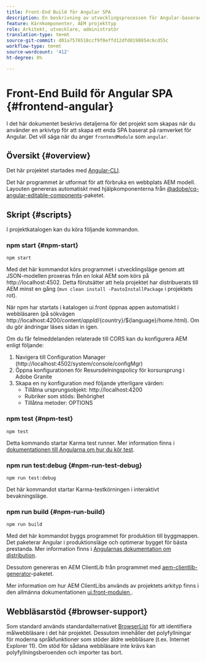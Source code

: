 ```yaml
---
title: Front-End Build för Angular SPA
description: En beskrivning av utvecklingsprocessen för Angular-baserade SPA
feature: Kärnkomponenter, AEM projekttyp
role: Arkitekt, utvecklare, administratör
translation-type: tm+mt
source-git-commit: d01a7576518ccf9f0effd12dfd8198854c6cd55c
workflow-type: tm+mt
source-wordcount: '412'
ht-degree: 0%

---
```



# Front-End Build för Angular SPA {#frontend-angular}

I det här dokumentet beskrivs detaljerna för det projekt som skapas när du använder en arkivtyp för att skapa ett enda SPA baserat på ramverket för Angular. Det vill säga när du anger `frontendModule` som `angular`.

## Översikt {#overview}

Det här projektet startades med [Angular-CLI](https://github.com/angular/angular-cli).

Det här programmet är utformat för att förbruka en webbplats AEM modell. Layouten genereras automatiskt med hjälpkomponenterna från [@adobe/cq-angular-editable-components](https://www.npmjs.com/package/@adobe/cq-angular-editable-components)-paketet.

## Skript {#scripts}

I projektkatalogen kan du köra följande kommandon.

### npm start {#npm-start}

```
npm start
```

Med det här kommandot körs programmet i utvecklingsläge genom att JSON-modellen proxeras från en lokal AEM som körs på http://localhost:4502. Detta förutsätter att hela projektet har distribuerats till AEM minst en gång (`mvn clean install -PautoInstallPackage` i projektets rot).

När npm har startats i katalogen ui.front öppnas appen automatiskt i webbläsaren (på sökvägen http://localhost:4200/content/${appId}/${country}/${language}/home.html). Om du gör ändringar läses sidan in igen.

Om du får felmeddelanden relaterade till CORS kan du konfigurera AEM enligt följande:

1. Navigera till Configuration Manager (http://localhost:4502/system/console/configMgr)
1. Öppna konfigurationen för Resursdelningspolicy för korsursprung i Adobe Granite
1. Skapa en ny konfiguration med följande ytterligare värden:
   * Tillåtna ursprungsobjekt: http://localhost:4200
   * Rubriker som stöds: Behörighet
   * Tillåtna metoder: OPTIONS

### npm test {#npm-test}

```shell
npm test
```

Detta kommando startar Karma test runner. Mer information finns i [dokumentationen till Angularna om hur du kör test](https://angular.io/guide/testing).

### npm run test:debug {#npm-run-test-debug}

```shell
npm run test:debug
```

Det här kommandot startar Karma-testkörningen i interaktivt bevakningsläge.

### npm run build {#npm-run-build}

```shell
npm run build
```

Med det här kommandot byggs programmet för produktion till byggmappen. Det paketerar Angular i produktionsläge och optimerar bygget för bästa prestanda. Mer information finns i [Angularnas dokumentation om distribution](https://angular.io/guide/deployment).

Dessutom genereras en AEM ClientLib från programmet med [aem-clientlib-generator](https://github.com/wcm-io-frontend/aem-clientlib-generator)-paketet.

Mer information om hur AEM ClientLibs används av projektets arkityp finns i den allmänna dokumentationen [ui.front-modulen ](uifrontend.md#clientlibs).

## Webbläsarstöd {#browser-support}

Som standard används standardalternativet [BrowserList](https://github.com/browserslist/browserslist) för att identifiera målwebbläsare i det här projektet. Dessutom innehåller det polyfyllningar för moderna språkfunktioner som stöder äldre webbläsare (t.ex. Internet Explorer 11). Om stöd för sådana webbläsare inte krävs kan polyfyllningsberoenden och importer tas bort.
